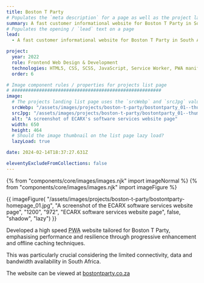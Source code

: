 ```yaml
---
title: Boston T Party
# Populates the `meta description` for a page as well as the project landing page project-specific summary
summary: A fast customer informational website for Boston T Party in South Africa.
# Populates the opening / `lead` text on a page
lead:
  - A fast customer informational website for Boston T Party in South Africa.

project:
  year: 2022
  role: Frontend Web Design & Development
  technologies: HTML5, CSS, SCSS, JavaScript, Service Worker, PWA manifest, Eleventy, Nunjucks, Jest, Rollup.js, Node.js, GitHub, Netlify, Photoshop.
  order: 6

# Image component rules / properties for projects list page
# #######################################################
image:
  # The projects landing list page uses the `srcWebp` and `srcJpg` values
  srcWebp: "/assets/images/projects/boston-t-party/bostontparty_01--thumbnail.webp"
  srcJpg: "/assets/images/projects/boston-t-party/bostontparty_01--thumbnail.jpg"
  alt: "A screenshot of ECARX's software services website page"
  width: 650
  height: 464
  # Should the image thumbnail on the list page lazy load?
  lazyLoad: true

date: 2024-02-14T18:37:27.631Z

eleventyExcludeFromCollections: false
---
```


{% from "components/core/images/images.njk" import imageNormal %}
{% from "components/core/images/images.njk" import imageFigure %}

{{ imageFigure(
  "/assets/images/projects/boston-t-party/bostontparty-homepage_01.jpg",
  "A screenshot of the ECARX software services website page",
  "1200",
  "972",
  "ECARX software services website page",
  false,
  "shadow",
  "lazy")
}}

Developed a high speed <abbr title="Progressive Web App.">PWA</abbr> website tailored for Boston T Party, emphasising performance and resilience through progressive enhancement and offline caching techniques.

This was particularly crucial considering the limited connectivity, data and bandwidth availability in South Africa.

The website can be viewed at [bostontparty.co.za](https://bostontparty.co.za/)
